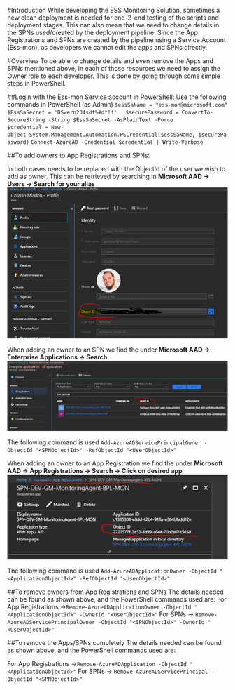 #Introduction
While developing the ESS Monitoring Solution, sometimes a new clean deployment is needed for end-2-end testing of the scripts and deployment stages. This can also mean that we need to change details in the SPNs used/created by the deployment pipeline. Since the App Registrations and SPNs are created by the pipeline using a Service Account (Ess-mon), as developers we cannot edit the apps and SPNs directly. 

#Overview
To be able to change details and even remove the Apps and SPNs mentioned above, in each of those resources we need to assign the Owner role to each developer. This is done by going through some simple steps in PowerShell.

##Login with the Ess-mon Service account in PowerShell:
Use the following commands in PowerShell (as Admin) 
`$essSaName = "ess-mon@microsoft.com"`
`$EssSaSecret = 'DSwern234sdf%#df!!'`    
`$securePassword = ConvertTo-SecureString -String $EssSaSecret -AsPlainText -Force`
`$credential = New-Object System.Management.Automation.PSCredential($essSaName, $securePassword)`
`Connect-AzureAD -Credential $credential | Write-Verbose `

##To add owners to App Registrations and SPNs:

In both cases **<UserObjectId>** needs to be replaced with the ObjectId of the user we wish to add as owner. This can be retrieved by searching in **Microsoft AAD -> Users -> Search for your alias**
![image.png](/.attachments/image-0cd72331-1ec1-496a-a353-371a0f311707.png)

When adding an owner to an SPN we find the **<SPNObjectId>** under
**Microsoft AAD -> Enterprise Applications -> Search**
![image.png](/.attachments/image-7a7f00c8-706d-44ce-a49b-a6b0f3d5a376.png)

The following command is used 
`Add-AzureADServicePrincipalOwner -ObjectId "<SPNObjectId>" -RefObjectId "<UserObjectId>"`


When adding an owner to an App Registration we find the **<ApplicationObjectId>** under
**Microsoft AAD -> App Registrations -> Search -> Click on desired app**
![image.png](/.attachments/image-60eac33e-b682-4232-a80a-02a1795e3d7c.png)

The following command is used 
`Add-AzureADApplicationOwner -ObjectId "<ApplicationObjectId>" -RefObjectId "<UserObjectId>"`

##To remove owners from App Registrations and SPNs
The details needed can be found as shown above, and the PowerShell commands used are: 
For App Registrations ->`Remove-AzureADApplicationOwner -ObjectId "<ApplicationObjectId>" -OwnerId "<UserObjectId>"`
For SPNs -> `Remove-AzureADServicePrincipalOwner -ObjectId "<SPNObjectId>" -OwnerId "<UserObjectId>"`

##To remove the Apps/SPNs completely
The details needed can be found as shown above, and the PowerShell  commands used are: 

For App Registrations ->`Remove-AzureADApplication -ObjectId "<ApplicationObjectId>"`
For SPNs -> `Remove-AzureADServicePrincipal -ObjectId "<SPNObjectId>"`